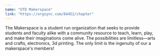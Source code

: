 ```yaml
---
name: "UTD Makerspace"
link: "https://orgsync.com/84452/chapter"
---
```

The Makerspace is a student run organization that seeks to provide students and faculty alike with a community resource to teach, learn, play, and make their imaginations come alive. The possibilities are limitless—arts and crafts, electronics, 3d printing. The only limit is the ingenuity of our a makerspace's members!
